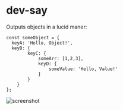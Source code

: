 # dev-say

Outputs objects in a lucid maner:

```
const someObject = {
  keyA: 'Hello, Object!',
  keyB: {
		keyC: {
			someArr: [1,2,3],
			keyD: {
				someValue: 'Hello, Value!'
			}
		}
	}
};
```
![screenshot](https://github.com/claes-magnus/dev-say/blob/master/screenshot.png)
